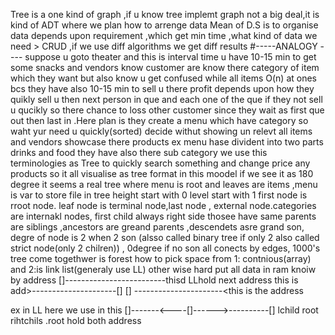Tree is a one kind of graph ,if u know tree implemt graph not a big deal,it is kind of ADT where we plan how to arrenge data
Mean of D.S is to organise data depends upon requirement ,which get min time ,what kind of data we need > CRUD ,if we use diff algorithms we get diff results 
#-----ANALOGY ---- suppose u goto theater and this is interval time u have 10-15 min to get some snacks and vendors know customer are know there category of item which they want but also know u get confused while all items O(n) at ones bcs they have also 10-15 min to sell u there profit depends upon how they quikly sell u then next person in que and each one of the que if they not sell u qucikly so there chance to loss other customer since they wait as first que out then last in .Here plan is they create a menu which have category so waht yur need u quickly(sorted) decide withut showing un relevt all items and vendors showcase there products ex menu hase divident into two parts drinks and food they have also there sub category we use this terminologies as Tree to quickly search something and change price any products so it all visualise as tree format in this moodel if we see it as 180 degree it seems a real tree where menu is root and leaves are items ,menu is var to store file
in tree height start with 0
level start with 1
first node is rroot node. leaf node is terminal node,last node , external node.categories are internakl nodes, first child always right side
thosee have same parents are siblings ,ancestors are greand parents ,descendets asre grand son,
degre of node is 2 when 2 son (alsso called binary tree if only 2 also called strict node(only 2 chilren)) , 0degree if no son
all conects by edges, 1000's tree come togethwer is forest
how to pick space  from 1: contnious(array) and 2:is link list(generaly use LL) other wise hard
put all data in ram knoiw by address
                                      []-------------------------thisd LLhold next address
    this is add>---------------------[] [] ----------------------<this is the address 
   
   ex in LL here we use in this []-------<----[]------>----------[]
                               lchild          root           rihtchils       .root hold both address
                               